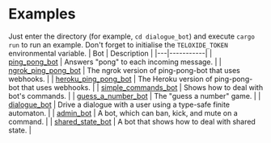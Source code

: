 # Examples
Just enter the directory (for example, `cd dialogue_bot`) and execute `cargo run` to run an example. Don't forget to initialise the `TELOXIDE_TOKEN` environmental variable.
| Bot | Description |
|---|-----------|
| [ping_pong_bot](ping_pong_bot) | Answers "pong" to each incoming message. |
| [ngrok_ping_pong_bot](ngrok_ping_pong_bot) | The ngrok version of ping-pong-bot that uses webhooks. |
| [heroku_ping_pong_bot](heroku_ping_pong_bot) | The Heroku version of ping-pong-bot that uses webhooks. |
| [simple_commands_bot](simple_commands_bot) | Shows how to deal with bot's commands. |
| [guess_a_number_bot](guess_a_number_bot) | The "guess a number" game. |
| [dialogue_bot](dialogue_bot) | Drive a dialogue with a user using a type-safe finite automaton. |
| [admin_bot](admin_bot) | A bot, which can ban, kick, and mute on a command. |
| [shared_state_bot](shared_state_bot) | A bot that shows how to deal with shared state. |
